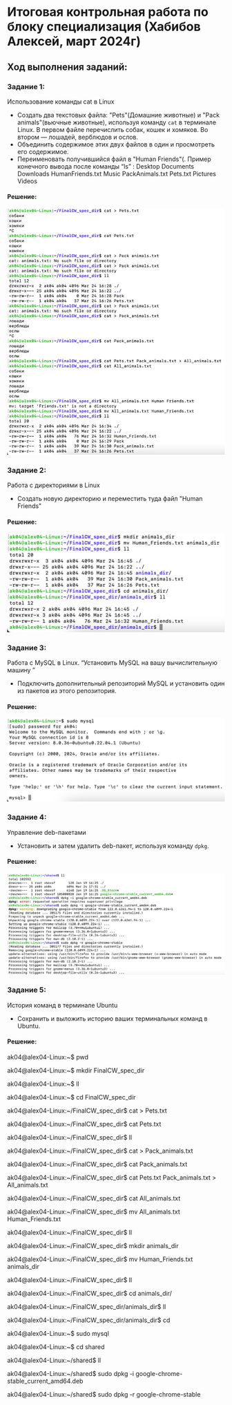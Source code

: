 # Итоговая контрольная работа по блоку специализация (Хабибов Алексей, март 2024г)

## Ход выполнения заданий:

### Задание 1:

Использование команды cat в Linux
   - Создать два текстовых файла: "Pets"(Домашние животные) и "Pack animals"(вьючные животные), используя команду `cat` в терминале Linux. В первом файле перечислить собак, кошек и хомяков. Во втором — лошадей, верблюдов и ослов.
   - Объединить содержимое этих двух файлов в один и просмотреть его содержимое.
   - Переименовать получившийся файл в "Human Friends"(.
Пример конечного вывода после команды “ls” :
Desktop Documents Downloads  HumanFriends.txt  Music  PackAnimals.txt  Pets.txt  Pictures  Videos

#### Решение:
![image](Задание%201.png)

### Задание 2:

Работа с директориями в Linux
   - Создать новую директорию и переместить туда файл "Human Friends"

#### Решение:
![image](Задание%202.png)

### Задание 3:

Работа с MySQL в Linux. “Установить MySQL на вашу вычислительную машину ”
   - Подключить дополнительный репозиторий MySQL и установить один из пакетов из этого репозитория.

#### Решение:
![image](Задание%203.png)

### Задание 4:

Управление deb-пакетами
   - Установить и затем удалить deb-пакет, используя команду `dpkg`.

#### Решение:
![image](Задание%204.png)

### Задание 5:

История команд в терминале Ubuntu
   - Сохранить и выложить историю ваших терминальных команд в Ubuntu.

#### Решение:

ak04@alex04-Linux:~$ pwd

ak04@alex04-Linux:~$ mkdir FinalCW_spec_dir

ak04@alex04-Linux:~$ ll

ak04@alex04-Linux:~$ cd FinalCW_spec_dir

ak04@alex04-Linux:~/FinalCW_spec_dir$ cat > Pets.txt

ak04@alex04-Linux:~/FinalCW_spec_dir$ cat Pets.txt 

ak04@alex04-Linux:~/FinalCW_spec_dir$ ll

ak04@alex04-Linux:~/FinalCW_spec_dir$ cat > Pack_animals.txt

ak04@alex04-Linux:~/FinalCW_spec_dir$ cat Pack_animals.txt

ak04@alex04-Linux:~/FinalCW_spec_dir$ cat Pets.txt Pack_animals.txt > All_animals.txt

ak04@alex04-Linux:~/FinalCW_spec_dir$ cat All_animals.txt 

ak04@alex04-Linux:~/FinalCW_spec_dir$ mv All_animals.txt Human_Friends.txt

ak04@alex04-Linux:~/FinalCW_spec_dir$ ll

ak04@alex04-Linux:~/FinalCW_spec_dir$ mkdir animals_dir

ak04@alex04-Linux:~/FinalCW_spec_dir$ mv Human_Friends.txt animals_dir

ak04@alex04-Linux:~/FinalCW_spec_dir$ ll

ak04@alex04-Linux:~/FinalCW_spec_dir$ cd animals_dir/

ak04@alex04-Linux:~/FinalCW_spec_dir/animals_dir$ ll

ak04@alex04-Linux:~/FinalCW_spec_dir/animals_dir$ cd

ak04@alex04-Linux:~$ sudo mysql

ak04@alex04-Linux:~$ cd shared

ak04@alex04-Linux:~/shared$ ll

ak04@alex04-Linux:~/shared$ sudo dpkg -i google-chrome-stable_current_amd64.deb

ak04@alex04-Linux:~/shared$ sudo dpkg -r google-chrome-stable 